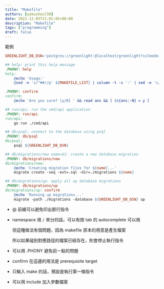 ```yaml
---
title: "Makefile"
authors: [yakushou730]
date: 2021-12-05T21:01:05+08:00
description: "Makefile"
tags: ["programming"]
draft: false
---
```


範例

```makefile
GREENLIGHT_DB_DSN='postgres://greenlight:@localhost/greenlight?sslmode=disable'

## help: print this help message
.PHONY: help
help:
	@echo 'Usage:'
	@sed -n 's/^##//p' ${MAKEFILE_LIST} | column -t -s ':' | sed -e 's/^/ /'

.PHONY: confirm
confirm:
	@echo 'Are you sure? [y/N] ' && read ans && [ $${ans:-N} = y ]

## run/api: run the cmd/api application
.PHONY: run/api
run/api:
	go run ./cmd/api

## db/psql: connect to the database using psql
.PHONY: db/psql
db/psql:
	psql ${GREENLIGHT_DB_DSN}

## db/migrations/new name=$1: create a new database migration
.PHONY: db/migrations/new
db/migrations/new:
	@echo 'Creating migration files for ${name}...'
	migrate create -seq -ext=.sql -dir=./migrations ${name}

## db/migrations/up: apply all up database migrations
.PHONY: db/migrations/up
db/migrations/up: confirm
	@echo 'Running up migrations...'
	migrate -path ./migrations -database ${GREENLIGHT_DB_DSN} up

```

- @ 前綴可以避免印出那行指令
- namespace 用 `/` 來分的話，可以有按 tab 的 autocomplete 可以用

  但這種做法有個問題，因為 makefile 原本的用意是產生檔案

  所以如果碰到對應路徑的檔案已經存在，則會停止執行指令
- 可以用 .PHONY 避免前一點的問題
- confirm 在這邊的用法是 prerequisite target
- 只輸入 make 的話，預設是執行第一條指令
- 可以用 include 加入參數檔案
